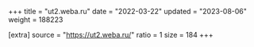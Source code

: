 +++
title = "ut2.weba.ru"
date = "2022-03-22"
updated = "2023-08-06"
weight = 188223

[extra]
source = "https://ut2.weba.ru/"
ratio = 1
size = 184
+++
